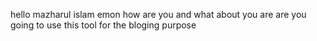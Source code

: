 hello mazharul islam emon how are you and what about you are 
are you going to use this tool for the bloging purpose
